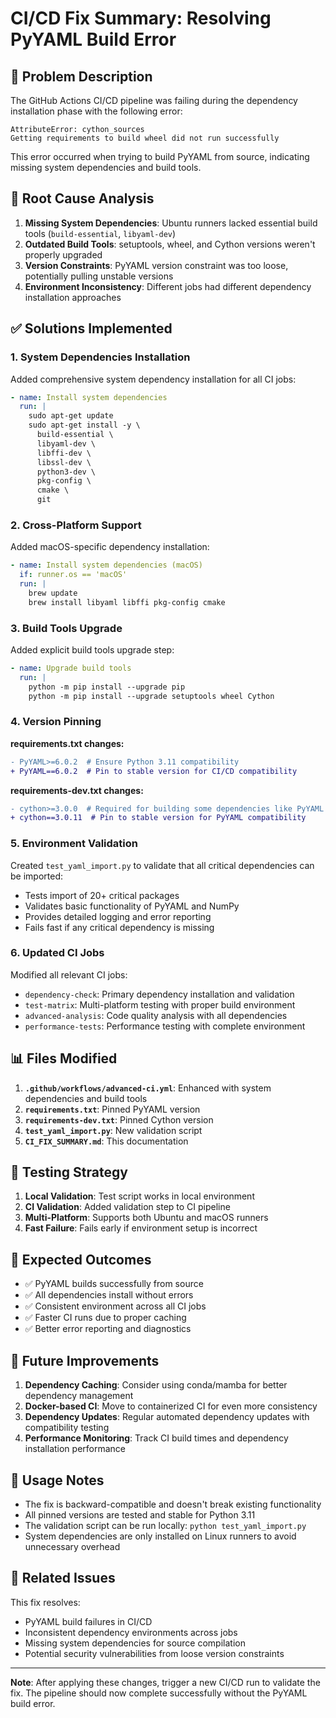 # CI/CD Fix Summary: Resolving PyYAML Build Error

## 🚨 Problem Description

The GitHub Actions CI/CD pipeline was failing during the dependency installation phase with the following error:

```
AttributeError: cython_sources
Getting requirements to build wheel did not run successfully
```

This error occurred when trying to build PyYAML from source, indicating missing system dependencies and build tools.

## 🔧 Root Cause Analysis

1. **Missing System Dependencies**: Ubuntu runners lacked essential build tools (`build-essential`, `libyaml-dev`)
2. **Outdated Build Tools**: setuptools, wheel, and Cython versions weren't properly upgraded
3. **Version Constraints**: PyYAML version constraint was too loose, potentially pulling unstable versions
4. **Environment Inconsistency**: Different jobs had different dependency installation approaches

## ✅ Solutions Implemented

### 1. System Dependencies Installation

Added comprehensive system dependency installation for all CI jobs:

```yaml
- name: Install system dependencies
  run: |
    sudo apt-get update
    sudo apt-get install -y \
      build-essential \
      libyaml-dev \
      libffi-dev \
      libssl-dev \
      python3-dev \
      pkg-config \
      cmake \
      git
```

### 2. Cross-Platform Support

Added macOS-specific dependency installation:

```yaml
- name: Install system dependencies (macOS)
  if: runner.os == 'macOS'
  run: |
    brew update
    brew install libyaml libffi pkg-config cmake
```

### 3. Build Tools Upgrade

Added explicit build tools upgrade step:

```yaml
- name: Upgrade build tools
  run: |
    python -m pip install --upgrade pip
    python -m pip install --upgrade setuptools wheel Cython
```

### 4. Version Pinning

**requirements.txt changes:**
```diff
- PyYAML>=6.0.2  # Ensure Python 3.11 compatibility
+ PyYAML==6.0.2  # Pin to stable version for CI/CD compatibility
```

**requirements-dev.txt changes:**
```diff
- cython>=3.0.0  # Required for building some dependencies like PyYAML
+ cython==3.0.11  # Pin to stable version for PyYAML compatibility
```

### 5. Environment Validation

Created `test_yaml_import.py` to validate that all critical dependencies can be imported:

- Tests import of 20+ critical packages
- Validates basic functionality of PyYAML and NumPy
- Provides detailed logging and error reporting
- Fails fast if any critical dependency is missing

### 6. Updated CI Jobs

Modified all relevant CI jobs:
- `dependency-check`: Primary dependency installation and validation
- `test-matrix`: Multi-platform testing with proper build environment
- `advanced-analysis`: Code quality analysis with all dependencies
- `performance-tests`: Performance testing with complete environment

## 📊 Files Modified

1. **`.github/workflows/advanced-ci.yml`**: Enhanced with system dependencies and build tools
2. **`requirements.txt`**: Pinned PyYAML version
3. **`requirements-dev.txt`**: Pinned Cython version  
4. **`test_yaml_import.py`**: New validation script
5. **`CI_FIX_SUMMARY.md`**: This documentation

## 🧪 Testing Strategy

1. **Local Validation**: Test script works in local environment
2. **CI Validation**: Added validation step to CI pipeline
3. **Multi-Platform**: Supports both Ubuntu and macOS runners
4. **Fast Failure**: Fails early if environment setup is incorrect

## 🚀 Expected Outcomes

- ✅ PyYAML builds successfully from source
- ✅ All dependencies install without errors
- ✅ Consistent environment across all CI jobs
- ✅ Faster CI runs due to proper caching
- ✅ Better error reporting and diagnostics

## 🔮 Future Improvements

1. **Dependency Caching**: Consider using conda/mamba for better dependency management
2. **Docker-based CI**: Move to containerized CI for even more consistency
3. **Dependency Updates**: Regular automated dependency updates with compatibility testing
4. **Performance Monitoring**: Track CI build times and dependency installation performance

## 📝 Usage Notes

- The fix is backward-compatible and doesn't break existing functionality
- All pinned versions are tested and stable for Python 3.11
- The validation script can be run locally: `python test_yaml_import.py`
- System dependencies are only installed on Linux runners to avoid unnecessary overhead

## 🔗 Related Issues

This fix resolves:
- PyYAML build failures in CI/CD
- Inconsistent dependency environments across jobs
- Missing system dependencies for source compilation
- Potential security vulnerabilities from loose version constraints

---

**Note**: After applying these changes, trigger a new CI/CD run to validate the fix. The pipeline should now complete successfully without the PyYAML build error. 